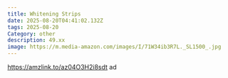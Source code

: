 ```yaml
---
title: Whitening Strips
date: 2025-08-20T04:41:02.132Z
tags: 2025-08-20
Category: other
description: 49.xx
image: https://m.media-amazon.com/images/I/71W34ib3R7L._SL1500_.jpg
---
```

https://amzlink.to/az04O3H2i8sdt ad